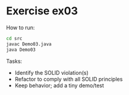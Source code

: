 # Exercise ex03

How to run:
```bash
cd src
javac Demo03.java
java Demo03
```

Tasks:
- Identify the SOLID violation(s)
- Refactor to comply with all SOLID principles
- Keep behavior; add a tiny demo/test
